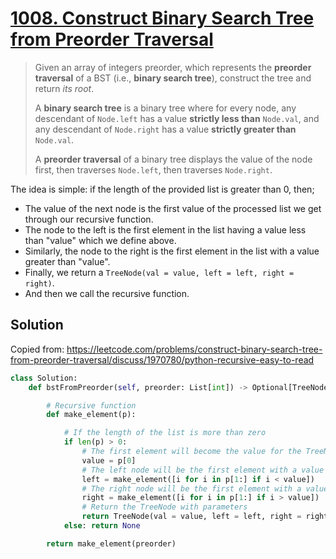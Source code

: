 # [1008. Construct Binary Search Tree from Preorder Traversal](https://leetcode.com/problems/construct-binary-search-tree-from-preorder-traversal/)

> Given an array of integers preorder, which represents the **preorder traversal** of a BST (i.e., **binary search tree**), construct the tree and return *its root*.
>
> A **binary search tree** is a binary tree where for every node, any descendant of `Node.left` has a value **strictly less than** `Node.val`, and any descendant of `Node.right` has a value **strictly greater than** `Node.val`.
>
> A **preorder traversal** of a binary tree displays the value of the node first, then traverses `Node.left`, then traverses `Node.right`.

The idea is simple: if the length of the provided list is greater than 0, then;
- The value of the next node is the first value of the processed list we get through our recursive function.
- The node to the left is the first element in the list having a value less than "value" which we define above.
- Similarly, the node to the right is the first element in the list with a value greater than "value".
- Finally, we return a `TreeNode(val = value, left = left, right = right)`.
- And then we call the recursive function.

## Solution

Copied from: https://leetcode.com/problems/construct-binary-search-tree-from-preorder-traversal/discuss/1970780/python-recursive-easy-to-read

```python
class Solution:
    def bstFromPreorder(self, preorder: List[int]) -> Optional[TreeNode]:

        # Recursive function
        def make_element(p):

            # If the length of the list is more than zero
            if len(p) > 0:
                # The first element will become the value for the TreeNode
                value = p[0]
                # The left node will be the first element with a value less than p[0]
                left = make_element([i for i in p[1:] if i < value])
                # The right node will be the first element with a value greater than p[0]
                right = make_element([i for i in p[1:] if i > value])
                # Return the TreeNode with parameters
                return TreeNode(val = value, left = left, right = right)
            else: return None

        return make_element(preorder)
```
